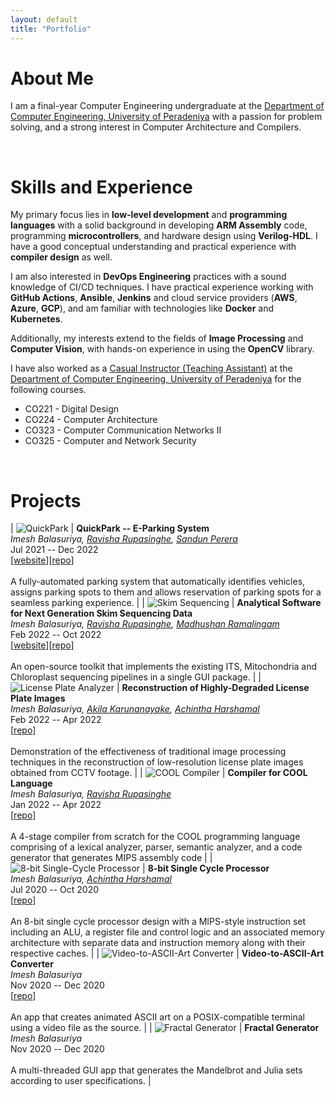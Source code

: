 ```yaml
---
layout: default
title: "Portfolio"
---
```



# About Me<a name="about"></a>

I am a final-year Computer Engineering undergraduate at the [Department of Computer Engineering, University of Peradeniya](http://www.ce.pdn.ac.lk) with a passion for problem solving, and a strong interest in Computer Architecture and Compilers.

<br>

# Skills and Experience<a name="skills"></a>

My primary focus lies in **low-level development** and **programming languages** with a solid background in developing **ARM Assembly** code, programming **microcontrollers**, and hardware design using **Verilog-HDL**. I have a good conceptual understanding and practical experience with **compiler design** as well.

I am also interested in **DevOps Engineering** practices with a sound knowledge of CI/CD techniques. I have practical experience working with **GitHub Actions**, **Ansible**, **Jenkins** and cloud service providers (**AWS**, **Azure**, **GCP**), and am familiar with technologies like **Docker** and **Kubernetes**.

Additionally, my interests extend to the fields of **Image Processing** and **Computer Vision**, with hands-on experience in using the **OpenCV** library.

I have also worked as a [Casual Instructor (Teaching Assistant)](https://people.ce.pdn.ac.lk/students/e17/018) at the [Department of Computer Engineering, University of Peradeniya](http://www.ce.pdn.ac.lk) for the following courses.
* CO221 - Digital Design
* CO224 - Computer Architecture
* CO323 - Computer Communication Networks II
* CO325 - Computer and Network Security



<br>


# Projects<a name="projects"></a>

| ![QuickPark](assets/img/quickpark.png) | **QuickPark -- E-Parking System**<br>*Imesh Balasuriya, [Ravisha Rupasinghe](https://github.com/RavishaHR), [Sandun Perera](https://github.com/sanduu19)*<br>Jul 2021 -- Dec 2022<br>[[website](https://cepdnaclk.github.io/e17-3yp-E-Parking-System)][[repo](https://github.com/cepdnaclk/e17-3yp-E-Parking-System)]<br><br>A fully-automated parking system that automatically identifies vehicles, assigns parking spots to them and allows reservation of parking spots for a seamless parking experience. |
| ![Skim Sequencing](assets/img/skim.png) | **Analytical Software for Next Generation Skim Sequencing Data**<br>*Imesh Balasuriya, [Ravisha Rupasinghe](https://github.com/RavishaHR), [Madhushan Ramalingam](https://github.com/DrMadhushan)*<br>Feb 2022 -- Oct 2022<br>[[website](https://cepdnaclk.github.io/e17-co328-Skim-Sequencing-Analysis/)][[repo](https://github.com/cepdnaclk/e17-co328-Skim-Sequencing-Analysis)]<br><br>An open-source toolkit that implements the existing ITS, Mitochondria and Chloroplast sequencing pipelines in a single GUI package. |
| ![License Plate Analyzer](assets/img/license.png) | **Reconstruction of Highly-Degraded License Plate Images**<br>*Imesh Balasuriya, [Akila Karunanayake](https://github.com/Akilax0), [Achintha Harshamal](https://github.com/AchinthaHarshamal)*<br>Feb 2022 -- Apr 2022<br>[[repo](https://github.com/ImeshBalasuriya/CO543-SL-Number-Plate-Detection)]<br><br>Demonstration of the effectiveness of traditional image processing techniques in the reconstruction of low-resolution license plate images obtained from CCTV footage. |
| ![COOL Compiler](assets/img/compiler.png) | **Compiler for COOL Language**<br>*Imesh Balasuriya, [Ravisha Rupasinghe](https://github.com/RavishaHR)*<br>Jan 2022 -- Apr 2022<br>[[repo](https://github.com/ImeshBalasuriya/CO521-COOL-Compiler)]<br><br>A 4-stage compiler from scratch for the COOL programming language comprising of a lexical analyzer, parser, semantic analyzer, and a code generator that generates MIPS assembly code |
| ![8-bit Single-Cycle Processor](assets/img/processor.png) | **8-bit Single Cycle Processor**<br>*Imesh Balasuriya, [Achintha Harshamal](https://github.com/AchinthaHarshamal)*<br>Jul 2020 -- Oct 2020<br>[[repo](https://github.com/ImeshBalasuriya/CO224-Single-Cycle-CPU)]<br><br>An 8-bit single cycle processor design with a MIPS-style instruction set including an ALU, a register file and control logic and an associated memory architecture with separate data and instruction memory along with their respective caches. |
| ![Video-to-ASCII-Art Converter](assets/img/ascii.png) | **Video-to-ASCII-Art Converter**<br>*Imesh Balasuriya*<br>Nov 2020 -- Dec 2020<br>[[repo](https://github.com/ImeshBalasuriya/Video-to-ASCII)]<br><br>An app that creates animated ASCII art on a POSIX-compatible terminal using a video file as the source. |
| ![Fractal Generator](assets/img/fractal.png) | **Fractal Generator**<br>*Imesh Balasuriya*<br>Nov 2020 -- Dec 2020<br><br>A multi-threaded GUI app that generates the Mandelbrot and Julia sets according to user specifications. |